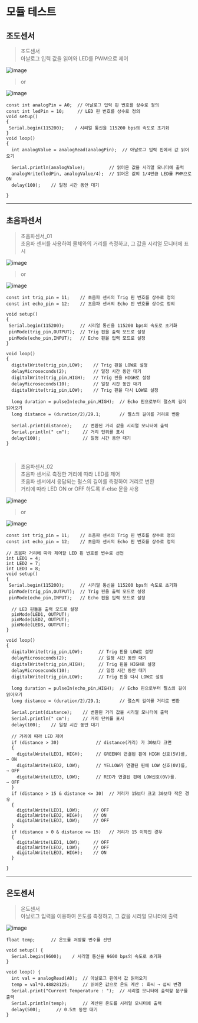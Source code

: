 # 모듈 테스트

조도센서
---
> 조도센서 <br>
> 아날로그 입력 값을 읽어와 LED를 PWM으로 제어

![image](https://github.com/silverywaves/EMBEDDED/assets/155939946/b5552ab9-2c01-477c-a539-3fd89f9fe07d)

> or

![image](https://github.com/silverywaves/EMBEDDED/assets/155939946/57f9ad21-5750-4573-bcea-8be2761a359a)


```
const int analogPin = A0;  // 아날로그 입력 핀 번호를 상수로 정의
const int ledPin = 10;     // LED 핀 번호를 상수로 정의
void setup()
{
 Serial.begin(115200);    / 시리얼 통신을 115200 bps의 속도로 초기화
}
void loop()
{
  int analogValue = analogRead(analogPin);  // 아날로그 입력 핀에서 값 읽어오기
  
  Serial.println(analogValue);         // 읽어온 값을 시리얼 모니터에 출력
  analogWrite(ledPin, analogValue/4);  // 읽어온 값의 1/4만큼 LED를 PWM으로 ON
  delay(100);    // 일정 시간 동안 대기

}
```


---


초음파센서
---
> 초음파센서_01 <br>
> 초음파 센서를 사용하여 물체와의 거리를 측정하고, 그 값을 시리얼 모니터에 표시

![image](https://github.com/silverywaves/EMBEDDED/assets/155939946/181ffed5-8976-4bd3-b730-36af810996ad)

> or

![image](https://github.com/silverywaves/EMBEDDED/assets/155939946/d01be1af-1a72-4b31-afb1-74fe46d56179)


```
const int trig_pin = 11;    // 초음파 센서의 Trig 핀 번호를 상수로 정의
const int echo_pin = 12;    // 초음파 센서의 Echo 핀 번호를 상수로 정의

void setup()
{
 Serial.begin(115200);      // 시리얼 통신을 115200 bps의 속도로 초기화
 pinMode(trig_pin,OUTPUT);  // Trig 핀을 출력 모드로 설정
 pinMode(echo_pin,INPUT);   // Echo 핀을 입력 모드로 설정
}

void loop()
{
  digitalWrite(trig_pin,LOW);    // Trig 핀을 LOW로 설정
  delayMicroseconds(2);          // 일정 시간 동안 대기
  digitalWrite(trig_pin,HIGH);   // Trig 핀을 HIGH로 설정
  delayMicroseconds(10);         // 일정 시간 동안 대기
  digitalWrite(trig_pin,LOW);    // Trig 핀을 다시 LOW로 설정

  long duration = pulseIn(echo_pin,HIGH);  // Echo 핀으로부터 펄스의 길이 읽어오기
  long distance = (duration/2)/29.1;       // 펄스의 길이를 거리로 변환

  Serial.print(distance);    // 변환된 거리 값을 시리얼 모니터에 출력
  Serial.println(" cm");     // 거리 단위를 표시
  delay(100);                // 일정 시간 동안 대기
}
```

<br>

> 초음파센서_02<br>
> 초음파 센서로 측정한 거리에 따라 LED를 제어<br>
> 초음파 센서에서 응답되는 펄스의 길이를 측정하여 거리로 변환<br>
> 거리에 따라 LED ON or OFF 하도록 if-else 문을 사용<br>

![image](https://github.com/silverywaves/EMBEDDED/assets/155939946/3f807cd5-cedb-44ae-8081-caf8882cb278)

> or

![image](https://github.com/silverywaves/EMBEDDED/assets/155939946/2de4d375-870d-4a4a-9b17-acbb916557d9)


```
const int trig_pin = 11;    // 초음파 센서의 Trig 핀 번호를 상수로 정의
const int echo_pin = 12;    // 초음파 센서의 Echo 핀 번호를 상수로 정의

// 초음파 거리에 따라 제어할 LED 핀 번호를 변수로 선언
int LED1 = 4;       
int LED2 = 7;     
int LED3 = 8;
void setup()
{
 Serial.begin(115200);      // 시리얼 통신을 115200 bps의 속도로 초기화
 pinMode(trig_pin,OUTPUT);  // Trig 핀을 출력 모드로 설정
 pinMode(echo_pin,INPUT);   // Echo 핀을 입력 모드로 설정

  // LED 핀들을 출력 모드로 설정
  pinMode(LED1, OUTPUT);     
  pinMode(LED2, OUTPUT);
  pinMode(LED3, OUTPUT);
}

void loop()
{
  digitalWrite(trig_pin,LOW);      // Trig 핀을 LOW로 설정
  delayMicroseconds(2);            // 일정 시간 동안 대기
  digitalWrite(trig_pin,HIGH);     // Trig 핀을 HIGH로 설정
  delayMicroseconds(10);           // 일정 시간 동안 대기
  digitalWrite(trig_pin,LOW);      // Trig 핀을 다시 LOW로 설정

  long duration = pulseIn(echo_pin,HIGH);  // Echo 핀으로부터 펄스의 길이 읽어오기
  long distance = (duration/2)/29.1;       // 펄스의 길이를 거리로 변환

  Serial.print(distance);    // 변환된 거리 값을 시리얼 모니터에 출력
  Serial.println(" cm");     // 거리 단위를 표시
  delay(100);    // 일정 시간 동안 대기

  // 거리에 따라 LED 제어
  if (distance > 30)              // distance(거리) 가 30보다 크면
  {
    digitalWrite(LED1, HIGH);     // GREEN이 연결된 핀에 HIGH 신호(5V)를, → ON
    digitalWrite(LED2, LOW);      // YELLOW가 연결된 핀에 LOW 신호(0V)를, → OFF
    digitalWrite(LED3, LOW);      // RED가 연결된 핀에 LOW신호(0V)를.     → OFF
  }
  if (distance > 15 & distance <= 30)  // 거리가 15보다 크고 30보다 작은 경우
  {
    digitalWrite(LED1, LOW);     // OFF  
    digitalWrite(LED2, HIGH);    // ON
    digitalWrite(LED3, LOW);     // OFF  
  }
  if (distance > 0 & distance <= 15)   // 거리가 15 이하인 경우
  {
    digitalWrite(LED1, LOW);     // OFF  
    digitalWrite(LED2, LOW);     // OFF  
    digitalWrite(LED3, HIGH);    // ON
  }

}
```


---

온도센서
---
> 온도센서 <br>
> 아날로그 입력을 이용하여 온도를 측정하고, 그 값을 시리얼 모니터에 출력<br>

![image](https://github.com/silverywaves/EMBEDDED/assets/155939946/e5504b1c-7ca9-46f7-9a10-e4d99b236d8d)


```
float temp;      // 온도를 저장할 변수를 선언
   
void setup() {
  Serial.begin(9600);    / 시리얼 통신을 9600 bps의 속도로 초기화
}
 
void loop() {
  int val = analogRead(A0);  // 아날로그 핀에서 값 읽어오기
  temp = val*0.48828125;     // 읽어온 값으로 온도 계산 : 화씨 → 섭씨 변경
  Serial.print("Current Temperature : ");  // 시리얼 모니터에 출력할 문구를 출력
  Serial.println(temp);      // 계산된 온도를 시리얼 모니터에 출력
  delay(500);      // 0.5초 동안 대기
}

```
